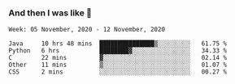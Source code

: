 ### And then I was like 🥱
<!--
**Mat2ja/Mat2ja** is a ✨ _special_ ✨ repository because its `README.md` (this file) appears on your GitHub profile.

Here are some ideas to get you started:

- 🔭 I’m currently working on ...
- 🌱 I’m currently learning ...
- 👯 I’m looking to collaborate on ...
- 🤔 I’m looking for help with ...
- 💬 Ask me about ...
- 📫 How to reach me: ...
- 😄 Pronouns: ...
- ⚡ Fun fact: ...
-->

<!--START_SECTION:waka-->
```text
Week: 05 November, 2020 - 12 November, 2020

Java     10 hrs 48 mins  ███████████████▒░░░░░░░░░   61.75 % 
Python   6 hrs           ████████▓░░░░░░░░░░░░░░░░   34.33 % 
C        22 mins         ▓░░░░░░░░░░░░░░░░░░░░░░░░   02.14 % 
Other    11 mins         ▒░░░░░░░░░░░░░░░░░░░░░░░░   01.07 % 
CSS      2 mins          ░░░░░░░░░░░░░░░░░░░░░░░░░   00.27 % 
```
<!--END_SECTION:waka-->
